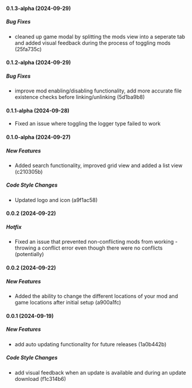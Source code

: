 #### 0.1.3-alpha (2024-09-29)

##### Bug Fixes

*  cleaned up game modal by splitting the mods view into a seperate tab and added visual feedback during the process of toggling mods (25fa735c)

#### 0.1.2-alpha (2024-09-29)

##### Bug Fixes

*  improve mod enabling/disabling functionality, add more accurate file existence checks before linking/unlinking (5d1ba9b8)

#### 0.1.1-alpha (2024-09-28)
 
*  Fixed an issue where toggling the logger type failed to work

#### 0.1.0-alpha (2024-09-27)

##### New Features

*  Added search functionality, improved grid view and added a list view (c210305b)

##### Code Style Changes

*  Updated logo and icon (a9f1ac58)

#### 0.0.2 (2024-09-22)

##### Hotfix

* Fixed an issue that prevented non-conflicting mods from working - throwing a conflict error even though there were no conflicts (potentially)

#### 0.0.2 (2024-09-22)

##### New Features

*  Added the ability to change the different locations of your mod and game locations after initial setup (a900a1fc)

#### 0.0.1 (2024-09-19)

##### New Features

*  add auto updating functionality for future releases (1a0b442b)

##### Code Style Changes

*  add visual feedback when an update is available and during an update download (f1c314b6)

